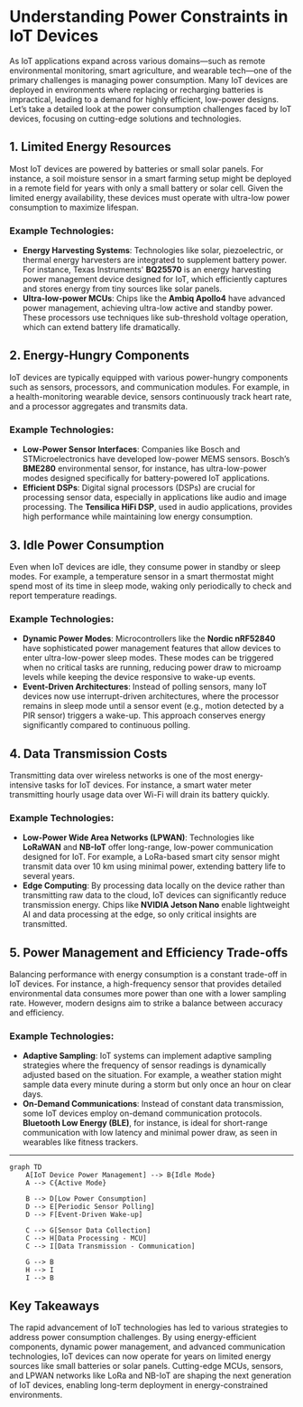 # Understanding Power Constraints in IoT Devices

As IoT applications expand across various domains—such as remote environmental monitoring, smart agriculture, and wearable tech—one of the primary challenges is managing power consumption. Many IoT devices are deployed in environments where replacing or recharging batteries is impractical, leading to a demand for highly efficient, low-power designs. Let’s take a detailed look at the power consumption challenges faced by IoT devices, focusing on cutting-edge solutions and technologies.

## 1. Limited Energy Resources
Most IoT devices are powered by batteries or small solar panels. For instance, a soil moisture sensor in a smart farming setup might be deployed in a remote field for years with only a small battery or solar cell. Given the limited energy availability, these devices must operate with ultra-low power consumption to maximize lifespan.

### Example Technologies:
- **Energy Harvesting Systems**: Technologies like solar, piezoelectric, or thermal energy harvesters are integrated to supplement battery power. For instance, Texas Instruments' **BQ25570** is an energy harvesting power management device designed for IoT, which efficiently captures and stores energy from tiny sources like solar panels.
- **Ultra-low-power MCUs**: Chips like the **Ambiq Apollo4** have advanced power management, achieving ultra-low active and standby power. These processors use techniques like sub-threshold voltage operation, which can extend battery life dramatically.

## 2. Energy-Hungry Components
IoT devices are typically equipped with various power-hungry components such as sensors, processors, and communication modules. For example, in a health-monitoring wearable device, sensors continuously track heart rate, and a processor aggregates and transmits data.

### Example Technologies:
- **Low-Power Sensor Interfaces**: Companies like Bosch and STMicroelectronics have developed low-power MEMS sensors. Bosch’s **BME280** environmental sensor, for instance, has ultra-low-power modes designed specifically for battery-powered IoT applications.
- **Efficient DSPs**: Digital signal processors (DSPs) are crucial for processing sensor data, especially in applications like audio and image processing. The **Tensilica HiFi DSP**, used in audio applications, provides high performance while maintaining low energy consumption.

## 3. Idle Power Consumption
Even when IoT devices are idle, they consume power in standby or sleep modes. For example, a temperature sensor in a smart thermostat might spend most of its time in sleep mode, waking only periodically to check and report temperature readings.

### Example Technologies:
- **Dynamic Power Modes**: Microcontrollers like the **Nordic nRF52840** have sophisticated power management features that allow devices to enter ultra-low-power sleep modes. These modes can be triggered when no critical tasks are running, reducing power draw to microamp levels while keeping the device responsive to wake-up events.
- **Event-Driven Architectures**: Instead of polling sensors, many IoT devices now use interrupt-driven architectures, where the processor remains in sleep mode until a sensor event (e.g., motion detected by a PIR sensor) triggers a wake-up. This approach conserves energy significantly compared to continuous polling.

## 4. Data Transmission Costs
Transmitting data over wireless networks is one of the most energy-intensive tasks for IoT devices. For instance, a smart water meter transmitting hourly usage data over Wi-Fi will drain its battery quickly.

### Example Technologies:
- **Low-Power Wide Area Networks (LPWAN)**: Technologies like **LoRaWAN** and **NB-IoT** offer long-range, low-power communication designed for IoT. For example, a LoRa-based smart city sensor might transmit data over 10 km using minimal power, extending battery life to several years.
- **Edge Computing**: By processing data locally on the device rather than transmitting raw data to the cloud, IoT devices can significantly reduce transmission energy. Chips like **NVIDIA Jetson Nano** enable lightweight AI and data processing at the edge, so only critical insights are transmitted.

## 5. Power Management and Efficiency Trade-offs
Balancing performance with energy consumption is a constant trade-off in IoT devices. For instance, a high-frequency sensor that provides detailed environmental data consumes more power than one with a lower sampling rate. However, modern designs aim to strike a balance between accuracy and efficiency.

### Example Technologies:
- **Adaptive Sampling**: IoT systems can implement adaptive sampling strategies where the frequency of sensor readings is dynamically adjusted based on the situation. For example, a weather station might sample data every minute during a storm but only once an hour on clear days.
- **On-Demand Communications**: Instead of constant data transmission, some IoT devices employ on-demand communication protocols. **Bluetooth Low Energy (BLE)**, for instance, is ideal for short-range communication with low latency and minimal power draw, as seen in wearables like fitness trackers.

---

```mermaid
graph TD
    A[IoT Device Power Management] --> B{Idle Mode}
    A --> C{Active Mode}
    
    B --> D[Low Power Consumption]
    D --> E[Periodic Sensor Polling]
    D --> F[Event-Driven Wake-up]
    
    C --> G[Sensor Data Collection]
    C --> H[Data Processing - MCU]
    C --> I[Data Transmission - Communication]
    
    G --> B
    H --> I
    I --> B
```

## Key Takeaways
The rapid advancement of IoT technologies has led to various strategies to address power consumption challenges. By using energy-efficient components, dynamic power management, and advanced communication technologies, IoT devices can now operate for years on limited energy sources like small batteries or solar panels. Cutting-edge MCUs, sensors, and LPWAN networks like LoRa and NB-IoT are shaping the next generation of IoT devices, enabling long-term deployment in energy-constrained environments.
